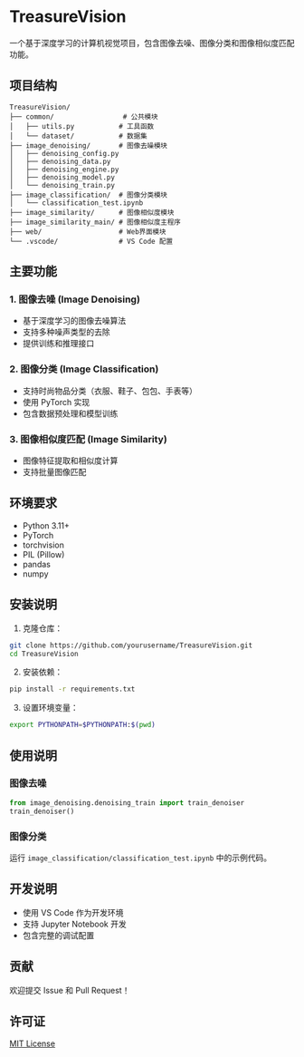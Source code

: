 # TreasureVision

一个基于深度学习的计算机视觉项目，包含图像去噪、图像分类和图像相似度匹配功能。

## 项目结构

```
TreasureVision/
├── common/                 # 公共模块
│   ├── utils.py           # 工具函数
│   └── dataset/           # 数据集
├── image_denoising/       # 图像去噪模块
│   ├── denoising_config.py
│   ├── denoising_data.py
│   ├── denoising_engine.py
│   ├── denoising_model.py
│   └── denoising_train.py
├── image_classification/  # 图像分类模块
│   └── classification_test.ipynb
├── image_similarity/      # 图像相似度模块
├── image_similarity_main/ # 图像相似度主程序
├── web/                   # Web界面模块
└── .vscode/               # VS Code 配置
```

## 主要功能

### 1. 图像去噪 (Image Denoising)
- 基于深度学习的图像去噪算法
- 支持多种噪声类型的去除
- 提供训练和推理接口

### 2. 图像分类 (Image Classification)
- 支持时尚物品分类（衣服、鞋子、包包、手表等）
- 使用 PyTorch 实现
- 包含数据预处理和模型训练

### 3. 图像相似度匹配 (Image Similarity)
- 图像特征提取和相似度计算
- 支持批量图像匹配

## 环境要求

- Python 3.11+
- PyTorch
- torchvision
- PIL (Pillow)
- pandas
- numpy

## 安装说明

1. 克隆仓库：
```bash
git clone https://github.com/yourusername/TreasureVision.git
cd TreasureVision
```

2. 安装依赖：
```bash
pip install -r requirements.txt
```

3. 设置环境变量：
```bash
export PYTHONPATH=$PYTHONPATH:$(pwd)
```

## 使用说明

### 图像去噪
```python
from image_denoising.denoising_train import train_denoiser
train_denoiser()
```

### 图像分类
运行 `image_classification/classification_test.ipynb` 中的示例代码。

## 开发说明

- 使用 VS Code 作为开发环境
- 支持 Jupyter Notebook 开发
- 包含完整的调试配置

## 贡献

欢迎提交 Issue 和 Pull Request！

## 许可证

[MIT License](LICENSE)